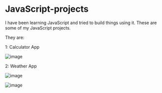 # JavaScript-projects
I have been learning JavaScript and tried to build things using it. These are some of my JavaScript projects.

They are:

1: Calculator App

![image](https://github.com/BhavanaThedla/JavaScript-projects/assets/124247602/746b0812-3c1a-4b3c-98ae-baf521694fff)

2: Weather App

![image](https://github.com/BhavanaThedla/JavaScript-projects/assets/124247602/f1c6d33f-d0bc-4a0d-b880-5d4772a6b8d1)

![image](https://github.com/BhavanaThedla/JavaScript-projects/assets/124247602/058563ad-8fca-4906-93f4-1d875fa47034)





